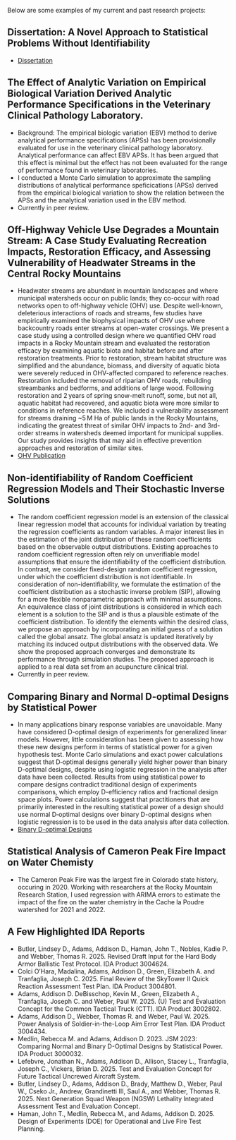 Below are some examples of my current and past research projects:

## Dissertation: A Novel Approach to Statistical Problems Without Identifiability
- [Dissertation](https://www.proquest.com/docview/3094176182?parentSessionId=2gQJnbc%2FSsl5arpaQ4Eg2BrREu%2B87ttdOAl4To0Fzzc%3D&sourcetype=Dissertations%20&%20Theses)
## The Effect of Analytic Variation on Empirical Biological Variation Derived Analytic Performance Specifications in the Veterinary Clinical Pathology Laboratory.
- Background: The empirical biologic variation (EBV) method to derive analytical performance
specifications (APSs) has been provisionally evaluated for use in the veterinary clinical
pathology laboratory. Analytical performance can affect EBV APSs. It has been argued that this
effect is minimal but the effect has not been evaluated for the range of performance found in
veterinary laboratories.
- I conducted a Monte Carlo simulation to approximate the sampling distributions of analytical performance speficications (APSs) derived from the empirical biological variation to show the relation between the APSs and the analytical variation used in the EBV method.
- Currently in peer review.
## Off-Highway Vehicle Use Degrades a Mountain Stream: A Case Study Evaluating Recreation Impacts, Restoration Efficacy, and Assessing Vulnerability of Headwater Streams in the Central Rocky Mountains
- Headwater streams are abundant in mountain landscapes and where municipal watersheds occur on public lands; they co-occur with road networks open to off-highway vehicle (OHV) use. Despite well-known, deleterious interactions of roads and streams, few studies have empirically examined the biophysical impacts of OHV use where backcountry roads enter streams at open-water crossings. We present a case study using a controlled design where we quantified OHV road impacts in a Rocky Mountain stream and evaluated the restoration efficacy by examining aquatic biota and habitat before and after restoration treatments. Prior to restoration, stream habitat structure was simplified and the abundance, biomass, and diversity of aquatic biota were severely reduced in OHV-affected compared to reference reaches. Restoration included the removal of riparian OHV roads, rebuilding streambanks and bedforms, and additions of large wood. Following restoration and 2 years of spring snow-melt runoff, some, but not all, aquatic habitat had recovered, and aquatic biota were more similar to conditions in reference reaches. We included a vulnerability assessment for streams draining ~5 M Ha of public lands in the Rocky Mountains, indicating the greatest threat of similar OHV impacts to 2nd- and 3rd-order streams in watersheds deemed important for municipal supplies. Our study provides insights that may aid in effective prevention approaches and restoration of similar sites.
- [OHV Publication](https://onlinelibrary.wiley.com/doi/10.1002/rra.4433)
## Non-identifiability of Random Coefficient Regression Models and Their Stochastic Inverse Solutions
- The random coefficient regression model is an extension of the classical linear regression model that accounts for individual variation by treating the regression coefficients as random variables. A major interest lies in the estimation of the joint distribution of these random coefficients based on the observable output distributions. Existing approaches to random coefficient regression often rely on unverifiable model assumptions that ensure the identifiability of the coefficient distribution. In contrast, we consider fixed-design random coefficient regression, under which the coefficient distribution is not identifiable. In consideration of non-identifiability, we formulate the estimation of the coefficient distribution as a stochastic inverse problem (SIP), allowing for a more flexible nonparametric approach with minimal assumptions. An equivalence class of joint distributions is considered in which each element is a solution to the SIP and is thus a plausible estimate of the coefficient distribution. To identify the elements within the desired class, we propose an approach by incorporating an initial guess of a solution called the global ansatz. The global ansatz is updated iteratively by matching its induced output distributions with the observed data. We show the proposed approach converges and demonstrate its performance through simulation studies. The proposed approach is applied to a real data set from an acupuncture clinical trial.
- Currently in peer review.
## Comparing Binary and Normal D-optimal Designs by Statistical Power
- In many applications binary response variables are unavoidable.  Many have considered D-optimal design of experiments for generalized linear models.  However, little consideration has been given to assessing how these new designs perform in terms of statistical power for a given hypothesis test.  Monte Carlo simulations and exact power calculations suggest that D‑optimal designs generally yield higher power than binary D-optimal designs, despite using logistic regression in the analysis after data have been collected.  Results from using statistical power to compare designs contradict traditional design of experiments comparisons, which employ D-efficiency ratios and fractional design space plots.  Power calculations suggest that practitioners that are primarily interested in the resulting statistical power of a design should use normal D‑optimal designs over binary D-optimal designs when logistic regression is to be used in the data analysis after data collection.
- [Binary D-optimal Designs](https://research.testscience.org/researchers/addison-adams/)
## Statistical Analysis of Cameron Peak Fire Impact on Water Chemisty
- The Cameron Peak Fire was the largest fire in Colorado state history, occuring in 2020. Working with researchers at the Rocky Mountain Research Station, I used regression with ARIMA errors to estimate the impact of the fire on the water chemistry in the Cache la Poudre watershed for 2021 and 2022.
## A Few Highlighted IDA Reports
- Butler, Lindsey D., Adams, Addison D., Haman, John T., Nobles, Kadie P. and Webber, Thomas R. 2025. Revised Draft Input for the Hard Body Armor Ballistic Test Protocol. IDA Product 3004624.
- Colci O’Hara, Madalina, Adams, Addison D., Green, Elizabeth A. and Tranfaglia, Joseph C. 2025. Final Review of the SkyTower 
 II Quick Reaction Assessment Test Plan. IDA Product 3004801.
- Adams, Addison D. DeBisschop, Kevin M., Green, Elizabeth A., Tranfaglia, Joseph C. and Weber, Paul W. 2025. (U) Test and Evaluation Concept for the Common Tactical Truck (CTT). IDA Product 3002802.
- Adams, Addison D., Webber, Thomas R. and Weber, Paul W. 2025. Power Analysis of Soldier-in-the-Loop Aim Error Test Plan. IDA Product 3004434.
- Medlin, Rebecca M. and Adams, Addison D. 2023. JSM 2023: Comparing Normal and Binary D-Optimal Designs by Statistical Power. IDA Product 3000032. 
- Lefebvre, Jonathan N., Adams, Addison D., Allison, Stacey L., Tranfaglia, Joseph C., Vickers, Brian D. 2025. Test and Evaluation Concept for Future Tactical Uncrewed Aircraft System.
- Butler, Lindsey D., Adams, Addison D., Brady, Matthew D., Weber, Paul W., Cseko Jr., Andrew, Grandinetti III, Saul A., and Webber, Thomas R. 2025. Next Generation Squad Weapon (NGSW) Lethality Integrated Assessment Test and Evaluation Concept. 
- Haman, John T., Medlin, Rebecca M., and Adams, Addison D. 2025. Design of Experiments (DOE) for Operational and Live Fire Test Planning.
  
